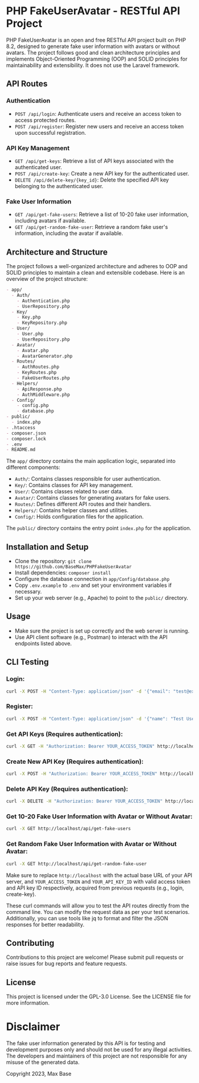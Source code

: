 # PHP FakeUserAvatar - RESTful API Project

PHP FakeUserAvatar is an open and free RESTful API project built on PHP 8.2, designed to generate fake user information with avatars or without avatars. The project follows good and clean architecture principles and implements Object-Oriented Programming (OOP) and SOLID principles for maintainability and extensibility. It does not use the Laravel framework.

## API Routes

### Authentication

- `POST /api/login`: Authenticate users and receive an access token to access protected routes.
- `POST /api/register`: Register new users and receive an access token upon successful registration.

### API Key Management

- `GET /api/get-keys`: Retrieve a list of API keys associated with the authenticated user.
- `POST /api/create-key`: Create a new API key for the authenticated user.
- `DELETE /api/delete-key/{key_id}`: Delete the specified API key belonging to the authenticated user.

### Fake User Information

- `GET /api/get-fake-users`: Retrieve a list of 10-20 fake user information, including avatars if available.
- `GET /api/get-random-fake-user`: Retrieve a random fake user's information, including the avatar if available.

## Architecture and Structure

The project follows a well-organized architecture and adheres to OOP and SOLID principles to maintain a clean and extensible codebase. Here is an overview of the project structure:

```markdown
- app/
  - Auth/
    - Authentication.php
    - UserRepository.php
  - Key/
    - Key.php
    - KeyRepository.php
  - User/
    - User.php
    - UserRepository.php
  - Avatar/
    - Avatar.php
    - AvatarGenerator.php
  - Routes/
    - AuthRoutes.php
    - KeyRoutes.php
    - FakeUserRoutes.php
  - Helpers/
    - ApiResponse.php
    - AuthMiddleware.php
  - Config/
    - config.php
    - database.php
- public/
  - index.php
- .htaccess
- composer.json
- composer.lock
- .env
- README.md
```

The `app/` directory contains the main application logic, separated into different components:

- `Auth/`: Contains classes responsible for user authentication.
- `Key/`: Contains classes for API key management.
- `User/`: Contains classes related to user data.
- `Avatar/`: Contains classes for generating avatars for fake users.
- `Routes/`: Defines different API routes and their handlers.
- `Helpers/`: Contains helper classes and utilities.
- `Config/`: Holds configuration files for the application.

The `public/` directory contains the entry point `index.php` for the application.

## Installation and Setup

- Clone the repository: `git clone https://github.com/BaseMax/PHPFakeUserAvatar`
- Install dependencies: `composer install`
- Configure the database connection in `app/Config/database.php`
- Copy `.env.example` to `.env` and set your environment variables if necessary.
- Set up your web server (e.g., Apache) to point to the `public/` directory.

## Usage

- Make sure the project is set up correctly and the web server is running.
- Use API client software (e.g., Postman) to interact with the API endpoints listed above.

## CLI Testing

### Login:

```bash
curl -X POST -H "Content-Type: application/json" -d '{"email": "test@example.com", "password": "password"}' http://localhost/api/login
```

### Register:

```bash
curl -X POST -H "Content-Type: application/json" -d '{"name": "Test User", "email": "test@example.com", "password": "password"}' http://localhost/api/register
```

### Get API Keys (Requires authentication):

```bash
curl -X GET -H "Authorization: Bearer YOUR_ACCESS_TOKEN" http://localhost/api/get-keys
```

### Create New API Key (Requires authentication):

```bash
curl -X POST -H "Authorization: Bearer YOUR_ACCESS_TOKEN" http://localhost/api/create-key
```

### Delete API Key (Requires authentication):

```bash
curl -X DELETE -H "Authorization: Bearer YOUR_ACCESS_TOKEN" http://localhost/api/delete-key/YOUR_API_KEY_ID
```

### Get 10-20 Fake User Information with Avatar or Without Avatar:

```bash
curl -X GET http://localhost/api/get-fake-users
```

### Get Random Fake User Information with Avatar or Without Avatar:

```bash
curl -X GET http://localhost/api/get-random-fake-user
```

Make sure to replace `http://localhost` with the actual base URL of your API server, and `YOUR_ACCESS_TOKEN` and `YOUR_API_KEY_ID` with valid access token and API key ID respectively, acquired from previous requests (e.g., login, create-key).

These curl commands will allow you to test the API routes directly from the command line. You can modify the request data as per your test scenarios. Additionally, you can use tools like jq to format and filter the JSON responses for better readability.

## Contributing

Contributions to this project are welcome! Please submit pull requests or raise issues for bug reports and feature requests.

## License

This project is licensed under the GPL-3.0 License. See the LICENSE file for more information.

# Disclaimer

The fake user information generated by this API is for testing and development purposes only and should not be used for any illegal activities. The developers and maintainers of this project are not responsible for any misuse of the generated data.

Copyright 2023, Max Base
